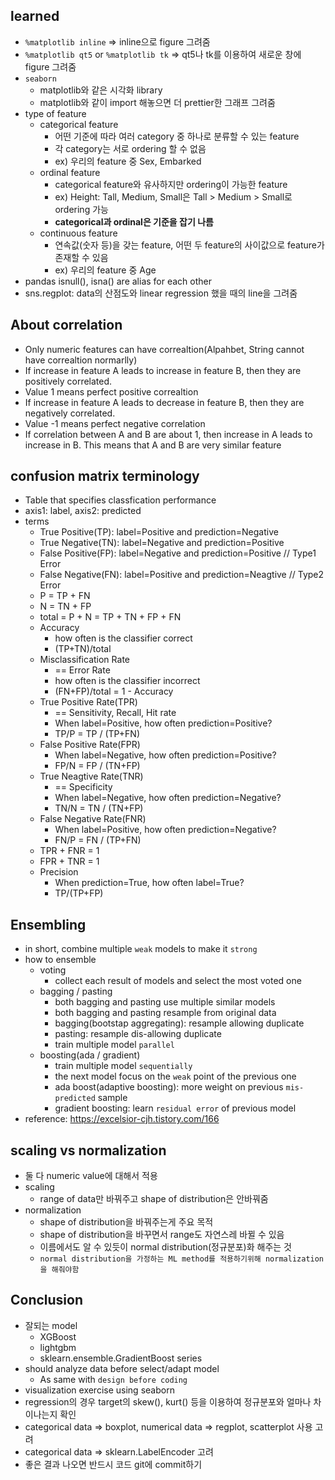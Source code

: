 ## learned
- `%matplotlib inline` => inline으로 figure 그려줌
- `%matplotlib qt5` or `%matplotlib tk` => qt5나 tk를 이용하여 새로운 창에 figure 그려줌
- `seaborn`
    - matplotlib와 같은 시각화 library
    - matplotlib와 같이 import 해놓으면 더 prettier한 그래프 그려줌
- type of feature
    - categorical feature
        - 어떤 기준에 따라 여러 category 중 하나로 분류할 수 있는 feature
        - 각 category는 서로 ordering 할 수 없음
        - ex) 우리의 feature 중 Sex, Embarked
    - ordinal feature
        - categorical feature와 유사하지만 ordering이 가능한 feature
        - ex) Height: Tall, Medium, Small은 Tall > Medium > Small로 ordering 가능
        - **categorical과 ordinal은 기준을 잡기 나름**
    - continuous feature
        - 연속값(숫자 등)을 갖는 feature, 어떤 두 feature의 사이값으로 feature가 존재할 수 있음
        - ex) 우리의 feature 중 Age
- pandas isnull(), isna() are alias for each other
- sns.regplot: data의 산점도와 linear regression 했을 때의 line을 그려줌


## About correlation
- Only numeric features can have correaltion(Alpahbet, String cannot have correaltion normarlly)
- If increase in feature A leads to increase in feature B, then they are positively correlated.
- Value 1 means perfect positive correaltion
- If increase in feature A leads to decrease in feature B, then they are negatively correlated.
- Value -1 means perfect negative correlation
- If correlation between A and B are about 1, then increase in A leads to increase in B. This means that A and B are very similar feature

## confusion matrix terminology
- Table that specifies classfication performance
- axis1: label, axis2: predicted
- terms
    - True Positive(TP): label=Positive and prediction=Negative
    - True Negative(TN): label=Negative and prediction=Positive
    - False Positive(FP): label=Negative and prediction=Positive // Type1 Error
    - False Negative(FN): label=Positive and prediction=Neagtive // Type2 Error
    - P = TP + FN
    - N = TN + FP
    - total = P + N = TP + TN + FP + FN
    - Accuracy
        - how often is the classifier correct
        - (TP+TN)/total
    - Misclassification Rate
        - == Error Rate
        - how often is the classifier incorrect
        - (FN+FP)/total = 1 - Accuracy
    - True Positive Rate(TPR)
        - == Sensitivity, Recall, Hit rate
        - When label=Positive, how often prediction=Positive?
        - TP/P = TP / (TP+FN)
    - False Positive Rate(FPR)
        - When label=Negative, how often prediction=Positive?
        - FP/N = FP / (TN+FP)
    - True Neagtive Rate(TNR)
        - == Specificity
        - When label=Negative, how often prediction=Negative?
        - TN/N = TN / (TN+FP)
    - False Negative Rate(FNR)
        - When label=Positive, how often prediction=Negative?
        - FN/P = FN / (TP+FN)
    - TPR + FNR = 1
    - FPR + TNR = 1
    - Precision
        - When prediction=True, how often label=True?
        - TP/(TP+FP)

## Ensembling
- in short, combine multiple `weak` models to make it `strong`
- how to ensemble
    - voting
        - collect each result of models and select the most voted one
    - bagging / pasting
        - both bagging and pasting use multiple similar models
        - both bagging and pasting resample from original data
        - bagging(bootstap aggregating): resample allowing duplicate
        - pasting: resample dis-allowing duplicate
        - train multiple model `parallel`
    - boosting(ada / gradient)
        - train multiple model `sequentially`
        - the next model focus on the `weak` point of the previous one
        - ada boost(adaptive boosting): more weight on previous `mis-predicted` sample
        - gradient boosting: learn `residual error` of previous model
- reference: https://excelsior-cjh.tistory.com/166

## scaling vs normalization
- 둘 다 numeric value에 대해서 적용
- scaling
    - range of data만 바꿔주고 shape of distribution은 안바꿔줌
- normalization
    - shape of distribution을 바꿔주는게 주요 목적
    - shape of distribution을 바꾸면서 range도 자연스레 바뀔 수 있음
    - 이름에서도 알 수 있듯이 normal distribution(정규분포)화 해주는 것
    - `normal distribution을 가정하는 ML method를 적용하기위해 normalization을 해줘야함`


## Conclusion
- 잘되는 model
    - XGBoost
    - lightgbm
    - sklearn.ensemble.GradientBoost series
- should analyze data before select/adapt model
    - As same with `design before coding`
- visualization exercise using seaborn
- regression의 경우 target의 skew(), kurt() 등을 이용하여 정규분포와 얼마나 차이나는지 확인
- categorical data => boxplot, numerical data => regplot, scatterplot 사용 고려
- categorical data => sklearn.LabelEncoder 고려
- 좋은 결과 나오면 반드시 코드 git에 commit하기